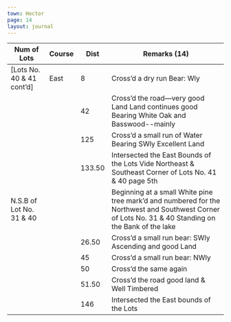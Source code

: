 ```yaml
---
town: Hector
page: 14
layout: journal
---
```


| Num of Lots | Course | Dist | Remarks (14) |
|-|-|-|-|
| [Lots No. 40 & 41 cont’d] | East | 8 | Cross’d a dry run Bear: Wly |
| | | 42 | Cross’d the road—very good Land Land continues good Bearing White Oak and Basswood--mainly|
| | | 125 | Cross’d a small run of Water Bearing SWly Excellent Land |
| | | 133.50 | Intersected the East Bounds of the Lots Vide Northeast & Southeast Corner of Lots No. 41 & 40 page 5th |
| N.S.B of Lot No. 31 & 40 | | | Beginning at a small White pine tree mark’d and numbered for the Northwest and Southwest Corner of Lots No. 31 & 40 Standing on the Bank of the lake |
| | | 26.50 | Cross’d a small run bear: SWly Ascending and good Land |
| | | 45 | Cross’d a small run bear: NWly |
| | | 50 | Cross’d the same again |
| | | 51.50 | Cross’d the road good land & Well Timbered |
| | | 146 | Intersected the East bounds of the Lots |